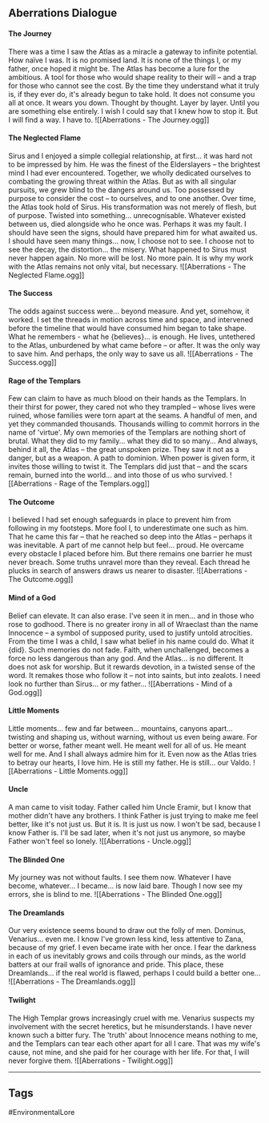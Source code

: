 ## Aberrations Dialogue
#### The Journey
There was a time I saw the Atlas as a miracle a gateway to infinite potential. How naïve I was. It is no promised land. It is none of the things I, or my father, once hoped it might be. The Atlas has become a lure for the ambitious. A tool for those who would shape reality to their will – and a trap for those who cannot see the cost. By the time they understand what it truly is, if they ever do, it's already begun to take hold. It does not consume you all at once. It wears you down. Thought by thought. Layer by layer. Until you are something else entirely. I wish I could say that I knew how to stop it. But I will find a way. I have to.
![[Aberrations - The Journey.ogg]]

#### The Neglected Flame
Sirus and I enjoyed a simple collegial relationship, at first... it was hard not to be impressed by him. He was the finest of the Elderslayers – the brightest mind I had ever encountered. Together, we wholly dedicated ourselves to combating the growing threat within the Atlas. But as with all singular pursuits, we grew blind to the dangers around us. Too possessed by purpose to consider the cost – to ourselves, and to one another. Over time, the Atlas took hold of Sirus. His transformation was not merely of flesh, but of purpose. Twisted into something... unrecognisable. Whatever existed between us, died alongside who he once was. Perhaps it was my fault. I should have seen the signs, should have prepared him for what awaited us. I should have seen many things... now, I choose not to see. I choose not to see the decay, the distortion... the misery. What happened to Sirus must never happen again. No more will be lost. No more pain. It is why my work with the Atlas remains not only vital, but necessary.
![[Aberrations - The Neglected Flame.ogg]]

#### The Success
The odds against success were... beyond measure. And yet, somehow, it worked. I set the threads in motion across time and space, and intervened before the timeline that would have consumed him began to take shape. What he remembers - what he {believes}... is enough. He lives, untethered to the Atlas, unburdened by what came before – or after. It was the only way to save him. And perhaps, the only way to save us all.
![[Aberrations - The Success.ogg]]

#### Rage of the Templars
Few can claim to have as much blood on their hands as the Templars. In their thirst for power, they cared not who they trampled – whose lives were ruined, whose families were torn apart at the seams. A handful of men, and yet they commanded thousands. Thousands willing to commit horrors in the name of 'virtue'. My own memories of the Templars are nothing short of brutal. What they did to my family... what they did to so many... And always, behind it all, the Atlas – the great unspoken prize. They saw it not as a danger, but as a weapon. A path to dominion. When power is given form, it invites those willing to twist it. The Templars did just that – and the scars remain, burned into the world... and into those of us who survived.
![[Aberrations - Rage of the Templars.ogg]]

#### The Outcome
I believed I had set enough safeguards in place to prevent him from following in my footsteps. More fool I, to underestimate one such as him. That he came this far – that he reached so deep into the Atlas – perhaps it was inevitable. A part of me cannot help but feel... proud. He overcame every obstacle I placed before him. But there remains one barrier he must never breach. Some truths unravel more than they reveal. Each thread he plucks in search of answers draws us nearer to disaster.
![[Aberrations - The Outcome.ogg]]

#### Mind of a God
Belief can elevate. It can also erase. I've seen it in men... and in those who rose to godhood. There is no greater irony in all of Wraeclast than the name Innocence – a symbol of supposed purity, used to justify untold atrocities. From the time I was a child, I saw what belief in his name could do. What it {did}. Such memories do not fade. Faith, when unchallenged, becomes a force no less dangerous than any god. And the Atlas... is no different. It does not ask for worship. But it rewards devotion, in a twisted sense of the word. It remakes those who follow it – not into saints, but into zealots. I need look no further than Sirus... or my father...
![[Aberrations - Mind of a God.ogg]]

#### Little Moments
Little moments... few and far between... mountains, canyons apart... twisting and shaping us, without warning, without us even being aware. For better or worse, father meant well. He meant well for all of us. He meant well for me. And I shall always admire him for it. Even now as the Atlas tries to betray our hearts, I love him. He is still my father. He is still... our Valdo.
![[Aberrations - Little Moments.ogg]]

#### Uncle
A man came to visit today. Father called him Uncle Eramir, but I know that mother didn't have any brothers. I think Father is just trying to make me feel better, like it's not just us. But it is. It is just us now. I won't be sad, because I know Father is. I'll be sad later, when it's not just us anymore, so maybe Father won't feel so lonely.
![[Aberrations - Uncle.ogg]]

#### The Blinded One
My journey was not without faults. I see them now. Whatever I have become, whatever... I became... is now laid bare. Though I now see my errors, she is blind to me.
![[Aberrations - The Blinded One.ogg]]

#### The Dreamlands
Our very existence seems bound to draw out the folly of men. Dominus, Venarius... even me. I know I've grown less kind, less attentive to Zana, because of my grief. I even became irate with her once. I fear the darkness in each of us inevitably grows and coils through our minds, as the world batters at our frail walls of ignorance and pride. This place, these Dreamlands... if the real world is flawed, perhaps I could build a better one...
![[Aberrations - The Dreamlands.ogg]]

#### Twilight
The High Templar grows increasingly cruel with me. Venarius suspects my involvement with the secret heretics, but he misunderstands. I have never known such a bitter fury. The 'truth' about Innocence means nothing to me, and the Templars can tear each other apart for all I care. That was my wife's cause, not mine, and she paid for her courage with her life. For that, I will never forgive them.
![[Aberrations - Twilight.ogg]]

---
## Tags
#EnvironmentalLore
